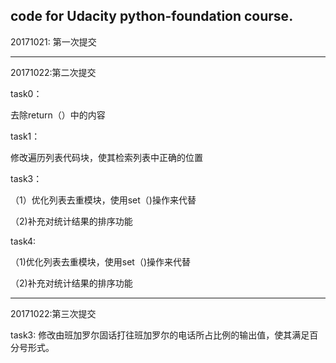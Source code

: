 
code for Udacity python-foundation course.
-----------------------------------------------
20171021: 第一次提交

-----------------------------------------------
20171022:第二次提交


task0：

去除return（）中的内容

task1：

修改遍历列表代码块，使其检索列表中正确的位置

task3：

（1）优化列表去重模块，使用set（)操作来代替

（2)补充对统计结果的排序功能

task4:

（1)优化列表去重模块，使用set（)操作来代替

（2)补充对统计结果的排序功能

-----------------------------------------------
20171022:第三次提交

task3:
修改由班加罗尔固话打往班加罗尔的电话所占比例的输出值，使其满足百分号形式。
